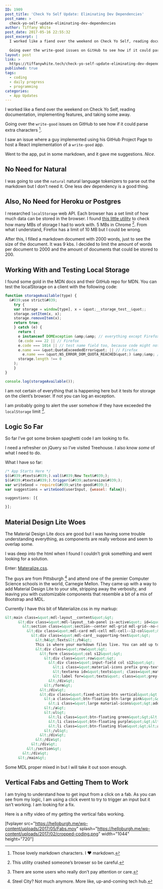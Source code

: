 ```yaml
---
ID: 1909
post_title: 'Check Yo Self Update: Eliminating Dev Dependencies'
post_name: >
  check-yo-self-update-eliminating-dev-dependencies
author: Tiffany White
post_date: 2017-05-16 22:55:32
post_excerpt: |
  I worked like a fiend over the weekend on Check Yo Self, reading documentation, implementing features, and taking sone away.
  
  Going over the write-good issues on GitHub to see how if it could parse extra characters.
layout: post
link: >
  https://tiffanywhite.tech/check-yo-self-update-eliminating-dev-dependencies/
published: true
tags:
  - coding
  - daily progress
  - programming
categories:
  - App Updates
---
```

I worked like a fiend over the weekend on Check Yo Self, reading documentation, implementing features, and taking some away.

Going over the `write-good` issues on GitHub to see how if it could parse extra characters [^1].

I saw an issue where a guy implemented using his GitHub Project Page to host a React implementation of a `write-good` app.

Went to the app, put in some markdown, and it gave me suggestions. *Nice*.

## No Need for Natural

I was going to use the `natural` natural language tokenizers to parse out the markdown but I don’t need it. One less dev dependency is a good thing.

## Also, No Need for Heroku or Postgres

I researched `localStorage` web API. Each browser has a set limit of how much data can be stored in the browser. I found [this little utility](https://arty.name/localstorage.html) to check how many MBs of storage I had to work with. 5 MBs in Chrome [^2]. From what I understand, Firefox has a limit of 10 MB but I could be wrong.

After this, I filled a markdown document with 2000 words, just to see the size of the document. It was 9 kbs. I decided to limit the amount of words per document to 2000 and the amount of documents that could be stored to 200.

## Working With and Testing Local Storage

I found some gold in the MDN docs and their GitHub repo for MDN. You can test the localStorage on a client with the following code:

```javascript
function storageAvailable(type) {
  &#039;use strict&#039;
    try {
	var storage = window[type], x = &quot;__storage_test__&quot;;
	storage.setItem(x, x);
	storage.removeItem(x);
	return true;
	} catch (e) {
	  return (
	  e instanceof DOMException &amp;&amp; // everything except Firefox
	  (e.code === 22 || // Firefox
	  e.code === 1014 || // test name field too, because code might not be present // everything except Firefox
	  e.name === &quot;QuotaExceededError&quot; || // Firefox
		e.name === &quot;NS_ERROR_DOM_QUOTA_REACHED&quot;) &amp;&amp; // acknowledge QuotaExceededError only if there&#039;s something already stored
	  storage.length !== 0
	);
    }
}

console.log(storageAvailable());
```

I am not certain of everything that is happening here but it tests for storage on the client’s browser. If not you can log an exception.

I am probably going to alert the user somehow if they have exceeded the `localStorage` limit [^3].

## Logic So Far

So far I’ve got some broken spaghetti code I am looking to fix.

I need a refresher on jQuery so I’ve visited Treehouse. I also know *some* of what I need to do.

What I have so far:

```javascript
/* App Starts Here */
$(&#039;#texts&#039;).val(&#039;New Text&#039;);
$(&#039;#texts&#039;).trigger(&#039;autoresize&#039;);
var writeGood = require(&#039;write-good&#039;);
var suggestions = writeGood(userInput, {weasel: false});

suggestions: [{

}];
```
## Material Design Lite Woes

The Material Design Lite docs are good but I was having some trouble understanding everything, as components are really verbose and seem to overlap some.

I was deep into the html when I found I couldn’t grok something and went looking for a solution.

Enter: [Materalize.css](http://materializecss.com/).

The guys are from Pittsburgh [^4] and attend one of the premier Computer Science schools in the world, Carnegie Mellon. They came up with a way to add Material Design Lite to your site, stripping away the verbosity, and leaving you with customizable components that resemble a bit of a mix of Bootstrap and MDL.

Currently I have this bit of Materialize.css in my markup:

```html
&lt;main class=&quot;mdl-layout__content&quot;&gt;
      &lt;div class=&quot;mdl-layout__tab-panel is-active&quot; id=&quot;overview&quot;&gt;
        &lt;section class=&quot;section--center mdl-grid mdl-grid--no-spacing mdl-shadow--2dp&quot;&gt;
          &lt;div class=&quot;mdl-card mdl-cell mdl-cell--12-col&quot;&gt;
            &lt;div class=&quot;mdl-card__supporting-text&quot;&gt;
              &lt;h4&gt;Texts&lt;/h4&gt;
              This is where your markdown files live. You can add up to 200 markdown files at 2000 words a piece.
              &lt;div class=&quot;row&quot;&gt;
                &lt;form class=&quot;col s12&quot;&gt;
                  &lt;div class=&quot;row&quot;&gt;
                    &lt;div class=&quot;input-field col s12&quot;&gt;
                      &lt;i class=&quot;material-icons prefix grey-text&quot;&gt;mode_edit&lt;/i&gt;
                      &lt;textarea id=&quot;texts&quot; class=&quot;materialize-textarea grey-text&quot;&gt;&lt;/textarea&gt;
                      &lt;label for=&quot;texts&quot; class=&quot;grey-text&quot;&gt;Add your markdown here...&lt;/label&gt;
                    &lt;/div&gt;
                  &lt;/form&gt;
                &lt;/div&gt;
                &lt;div class=&quot;fixed-action-btn vertical&quot;&gt;
                  &lt;a class=&quot;btn-floating btn-large pink&quot;&gt;
                    &lt;i class=&quot;large material-icons&quot;&gt;add&lt;/i&gt;
                  &lt;/a&gt;
                  &lt;ul&gt;
                    &lt;li class=&quot;btn-floating green&quot;&gt;&lt;a href=&quot;#!&quot;&gt;&lt;i class=&quot;material-icons&quot;&gt;mode_edit&lt;/i&gt;&lt;/a&gt;&lt;/li&gt;
                    &lt;li class=&quot;btn-floating purple&quot;&gt;&lt;a href=&quot;#!&quot;&gt;&lt;i class=&quot;material-icons&quot;&gt;undo&lt;/i&gt;&lt;/a&gt;&lt;/li&gt;
                    &lt;li class=&quot;btn-floating blue&quot;&gt;&lt;a href=&quot;#!&quot;&gt;&lt;i class=&quot;material-icons&quot;&gt;redo&lt;/i&gt;&lt;/a&gt;&lt;/li&gt;
                  &lt;/ul&gt;
                &lt;/div&gt;
              &lt;/div&gt;
            &lt;/div&gt;
          &lt;/section&gt;
        &lt;/div&gt;
      &lt;/main&gt;
```

Some MDL proper mixed in but I will take it out soon enough.

## Vertical Fabs and Getting Them to Work

I am trying to understand how to get input from a click on a fab. As you can see from my logic, I am using a click event to try to trigger an input but it isn’t working. I am looking for a fix.

Here is a nifty video of my getting the vertical fabs working.

[fvplayer src="https://helloburgh.me/wp-content/uploads/2017/05/Fabs.mov" splash="https://helloburgh.me/wp-content/uploads/2017/02/cropped-coding.png" width="1044" height="720"]

[^1]: Those lovely markdown characters. I ❤️ markdown.
[^2]: This utility crashed someone’s browser so be careful.
[^3]: There are some users who really don’t pay attention or care.
[^4]: Steel City? Not much anymore. More like, up-and-coming tech hub.